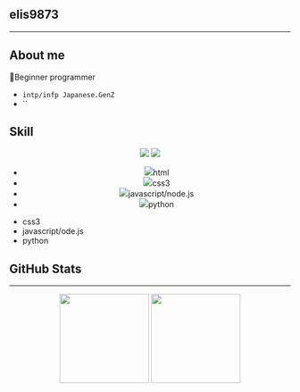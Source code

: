 ## elis9873
---

## About me
🔧Beginner programmer
- `intp/infp Japanese.GenZ`
- ``
## Skill


<div align="center">
  <img src="https://github-readme-stats.vercel.app/api?username=elis9837&show_icons=true&theme=tokyonight&include_all_commits=true&count_private=true&border_radius=15"/>
  <img src="https://github-readme-stats.vercel.app/api/top-langs/?username=elis9837&layout=compact&langs_count=8&theme=tokyonight&border_radius=15"/>

  <br>

 -  <img src="https://img.shields.io/badge/HTML5-E34F26?style=for-the-badge&logo=html5&logoColor=white" />html
 -  <img src="https://img.shields.io/badge/CSS3-1572B6?style=for-the-badge&logo=css3&logoColor=white" />css3
 -  <img src="https://img.shields.io/badge/JavaScript-F7DF1E?style=for-the-badge&logo=javascript&logoColor=black" />javascript/node.js
 -  <img src="https://img.shields.io/badge/Python-3776AB?style=for-the-badge&logo=python&logoColor=white" />python
</div>

- css3
- javascript/ode.js
- python 

## GitHub Stats
---

<div align="center">
  <img height="160em" src="https://github-readme-stats.vercel.app/api?username=elis9837&show_icons=true&theme=tokyonight&include_all_commits=true&count_private=true&border_radius=15"/>
  <img height="160em" src="https://github-readme-stats.vercel.app/api/top-langs/?username=elis9837&layout=compact&langs_count=8&theme=tokyonight&border_radius=15"/>
</div>


